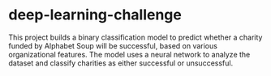 # deep-learning-challenge
This project builds a binary classification model to predict whether a charity funded by Alphabet Soup will be successful, based on various organizational features. The model uses a neural network to analyze the dataset and classify charities as either successful or unsuccessful.
